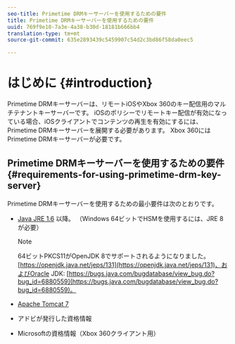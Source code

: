 ```yaml
---
seo-title: Primetime DRMキーサーバーを使用するための要件
title: Primetime DRMキーサーバーを使用するための要件
uuid: 769f9e10-7a3e-4a38-b30d-18181b666bb4
translation-type: tm+mt
source-git-commit: 635e2893439c5459907c54d2c3bd86f58da0eec5

---
```



# はじめに {#introduction}

Primetime DRMキーサーバーは、リモートiOSやXbox 360のキー配信用のマルチテナントキーサーバーです。 iOSのポリシーでリモートキー配信が有効になっている場合、iOSクライアントでコンテンツの再生を有効にするには、Primetime DRMキーサーバーを展開する必要があります。 Xbox 360にはPrimetime DRMキーサーバーが必要です。

## Primetime DRMキーサーバーを使用するための要件 {#requirements-for-using-primetime-drm-key-server}

Primetime DRMキーサーバーを使用するための最小要件は次のとおりです。

* [Java JRE 1.6](https://www.oracle.com/technetwork/java/javase/downloads/index.html) 以降。 （Windows 64ビットでHSMを使用するには、JRE 8が必要）

   >[!NOTE]
   >
   >64ビットPKCS11がOpenJDK 8でサポートされるようになりました。 [https://openjdk.java.net/jeps/131](https://openjdk.java.net/jeps/131)、およびOracle JDK: [https://bugs.java.com/bugdatabase/view_bug.do?bug_id=6880559](https://bugs.java.com/bugdatabase/view_bug.do?bug_id=6880559)。

* [Apache Tomcat 7](https://tomcat.apache.org)
* アドビが発行した資格情報
* Microsoftの資格情報（Xbox 360クライアント用）
